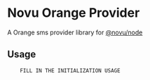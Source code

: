 # Novu Orange Provider

A Orange sms provider library for [@novu/node](https://github.com/novuhq/novu)

## Usage

```javascript
    FILL IN THE INITIALIZATION USAGE
```
